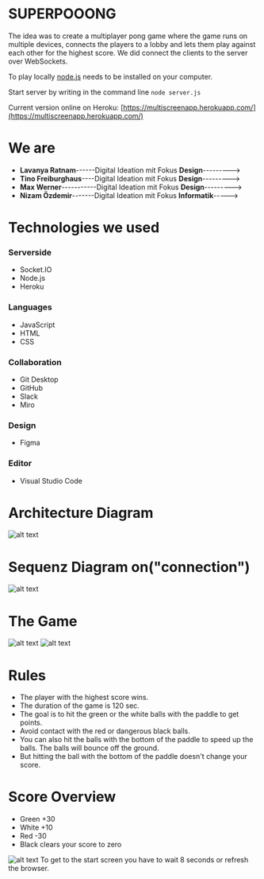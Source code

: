 # SUPERPOOONG

The idea was to create a multiplayer pong game where the game runs on multiple devices, connects the players to a lobby and lets them play against each other for the highest score.
We did connect the clients to the server over WebSockets.

To play locally [node.js](https://nodejs.org/en/) needs to be installed on your computer.

Start server by writing in the command line `node server.js`

Current version online on Heroku: [https://multiscreenapp.herokuapp.com/](https://multiscreenapp.herokuapp.com/)

# We are
* **Lavanya Ratnam**------Digital Ideation mit Fokus **Design**--------->
* **Tino Freiburghaus**----Digital Ideation mit Fokus **Design**--------->
* **Max Werner**-----------Digital Ideation mit Fokus **Design**--------->
* **Nizam Özdemir**-------Digital Ideation mit Fokus **Informatik**----->

# Technologies we used
### Serverside
* Socket.IO
* Node.js
* Heroku

### Languages
* JavaScript
* HTML
* CSS

### Collaboration
* Git Desktop
* GitHub
* Slack
* Miro

### Design
* Figma

### Editor 
* Visual Studio Code

# Architecture Diagram
![alt text](https://github.com/Nizii/pong/blob/main/imgs/architecture.PNG)

# Sequenz Diagram on("connection")
![alt text](https://github.com/Nizii/pong/blob/main/imgs/Sequenzdiagram.PNG)


# The Game
![alt text](https://github.com/Nizii/pong/blob/main/imgs/start.PNG)
![alt text](https://github.com/Nizii/pong/blob/main/imgs/game.PNG)

# Rules
* The player with the highest score wins.
* The duration of the game is 120 sec.
* The goal is to hit the green or the white balls with the paddle to get points.
* Avoid contact with the red or dangerous black balls. 
* You can also hit the balls with the bottom of the paddle to speed up the balls. The balls will bounce off the ground.
* But hitting the ball with the bottom of the paddle doesn't change your score.


# Score Overview
* Green +30
* White +10
* Red   -30
* Black clears your score to zero

![alt text](https://github.com/Nizii/pong/blob/main/imgs/rank.PNG)
To get to the start screen you have to wait 8 seconds or refresh the browser.
